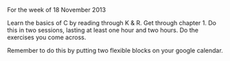For the week of 18 November 2013

Learn the basics of C by reading through K & R. Get through chapter 1. Do this in two sessions, lasting at least one hour and two hours. Do the exercises you come across.

Remember to do this by putting two flexible blocks on your google calendar.
